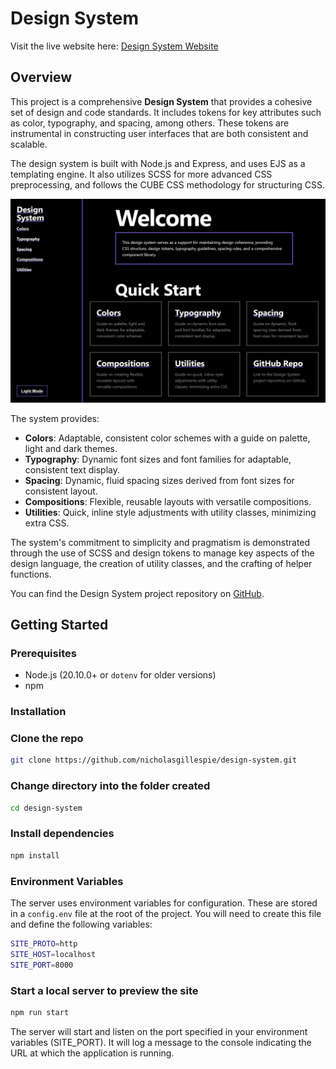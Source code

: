 # Design System

Visit the live website here: [Design System Website](https://design-system-091cf1512bdb.herokuapp.com/)

## Overview

This project is a comprehensive **Design System** that provides a cohesive set of design and code standards. It includes tokens for key attributes such as color, typography, and spacing, among others. These tokens are instrumental in constructing user interfaces that are both consistent and scalable.

The design system is built with Node.js and Express, and uses EJS as a templating engine. It also utilizes SCSS for more advanced CSS preprocessing, and follows the CUBE CSS methodology for structuring CSS.

[![Screenshot of the design system](./frontend/public/img/design-system-screenshot.png)](https://design-system-091cf1512bdb.herokuapp.com)

The system provides:

- **Colors**: Adaptable, consistent color schemes with a guide on palette, light and dark themes.
- **Typography**: Dynamic font sizes and font families for adaptable, consistent text display.
- **Spacing**: Dynamic, fluid spacing sizes derived from font sizes for consistent layout.
- **Compositions**: Flexible, reusable layouts with versatile compositions.
- **Utilities**: Quick, inline style adjustments with utility classes, minimizing extra CSS.

The system's commitment to simplicity and pragmatism is demonstrated through the use of SCSS and design tokens to manage key aspects of the design language, the creation of utility classes, and the crafting of helper functions.

You can find the Design System project repository on [GitHub](https://github.com/nicholasgillespie/design-system.git).

## Getting Started

### Prerequisites

- Node.js (20.10.0+ or `dotenv` for older versions)
- npm

### Installation

### Clone the repo

```bash
git clone https://github.com/nicholasgillespie/design-system.git
```

### Change directory into the folder created

```bash
cd design-system
```

### Install dependencies

```bash
npm install
```

### Environment Variables

The server uses environment variables for configuration. These are stored in a `config.env` file at the root of the project. You will need to create this file and define the following variables:

```bash
SITE_PROTO=http
SITE_HOST=localhost
SITE_PORT=8000
```

### Start a local server to preview the site

```bash
npm run start
```

The server will start and listen on the port specified in your environment variables (SITE_PORT). It will log a message to the console indicating the URL at which the application is running.
